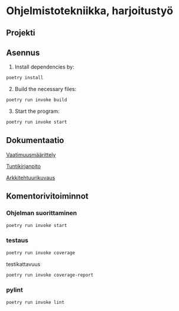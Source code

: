# Ohjelmistotekniikka, harjoitustyö

## Projekti


## Asennus

1. Install dependencies by:

```bash
poetry install
```

2. Build the necessary files:

```bash
poetry run invoke build
```

3. Start the program:

```bash
poetry run invoke start
```

## Dokumentaatio

[Vaatimuusmäärittely](https://github.com/Ahannila/ot-harjoitustyo/blob/master/dokumentaatio/vaatimuusm%C3%A4%C3%A4rittely.md)

[Tuntikirjanpito](https://github.com/Ahannila/ot-harjoitustyo/blob/master/dokumentaatio/tuntikirjanpito.md)

[Arkkitehtuurikuvaus](https://github.com/Ahannila/ot-harjoitustyo/blob/master/dokumentaatio/arkkitehtuuri.md)




## Komentorivitoiminnot
### Ohjelman suorittaminen
```bash
poetry run invoke start
```
### testaus
```bash
poetry run invoke coverage
```
testikattavuus
```bash
poetry run invoke coverage-report
```
### pylint
```bash
poetry run invoke lint
```



